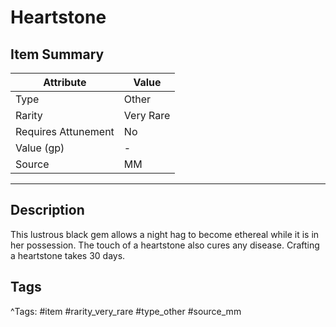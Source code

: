 # Heartstone

## Item Summary

| Attribute            | Value                        |
|----------------------|------------------------------|
| Type                 | Other |
| Rarity               | Very Rare             |
| Requires Attunement  | No                |
| Value (gp)           | -    |
| Source               | MM |

---

## Description

This lustrous black gem allows a night hag to become ethereal while it is in her possession. The touch of a heartstone also cures any disease. Crafting a heartstone takes 30 days.

## Tags

^Tags: #item #rarity_very_rare #type_other #source_mm